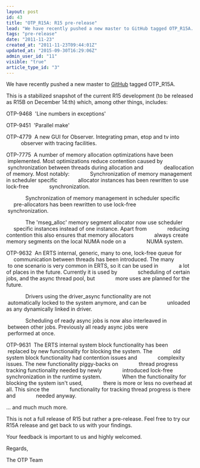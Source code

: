 ```yaml
---
layout: post
id: 43
title: "OTP_R15A: R15 pre-release"
lead: "We have recently pushed a new master to GitHub tagged OTP_R15A. "
tags: "pre-release"
date: "2011-11-23"
created_at: "2011-11-23T09:44:01Z"
updated_at: "2015-09-30T16:29:06Z"
admin_user_id: "11"
visible: "true"
article_type_id: "3"
---
```


 We have recently pushed a new master to [GitHub](https://github.com/erlang/otp) tagged OTP_R15A.

 This is a stabilized snapshot of the current R15 development (to be released as R15B on December 14:th) which, among other things, includes:

 OTP-9468  'Line numbers in exceptions'

 OTP-9451  'Parallel make'

 OTP-4779  A new GUI for Observer. Integrating pman, etop and tv into
                    observer with tracing facilities.

 OTP-7775  A number of memory allocation optimizations have been
             implemented. Most optimizations reduce contention caused by
             synchronization between threads during allocation and
             deallocation of memory. Most notably:
             Synchronization of memory management in scheduler specific
             allocator instances has been rewritten to use lock-free
             synchronization.

              Synchronization of memory management in scheduler specific
             pre-allocators has been rewritten to use lock-free
             synchronization.

              The 'mseg_alloc' memory segment allocator now use scheduler
             specific instances instead of one instance. Apart from
             reducing contention this also ensures that memory allocators
             always create memory segments on the local NUMA node on a
             NUMA system.

 OTP-9632  An ERTS internal, generic, many to one, lock-free queue for
             communication between threads has been introduced. The many
             to one scenario is very common in ERTS, so it can be used in
             a lot of places in the future. Currently it is used by
             scheduling of certain jobs, and the async thread pool, but
             more uses are planned for the future.

              Drivers using the driver_async functionality are not
             automatically locked to the system anymore, and can be
             unloaded as any dynamically linked in driver.

              Scheduling of ready async jobs is now also interleaved in
             between other jobs. Previously all ready async jobs were
             performed at once.

 OTP-9631  The ERTS internal system block functionality has been
             replaced by new functionality for blocking the system. The
             old system block functionality had contention issues and
             complexity issues. The new functionality piggy-backs on
             thread progress tracking functionality needed by newly
             introduced lock-free synchronization in the runtime system.
             When the functionality for blocking the system isn't used,
             there is more or less no overhead at all. This since the
             functionality for tracking thread progress is there and
             needed anyway.

 ... and much much more.

 This is not a full release of R15 but rather a pre-release. Feel free to try our R15A release and get back to us with your findings.

 Your feedback is important to us and highly welcomed.

 Regards,

 The OTP Team

